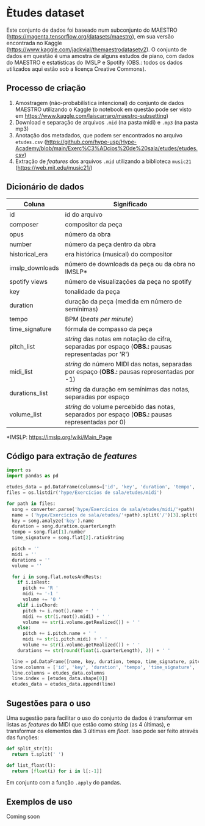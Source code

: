 # Ètudes dataset

Este conjunto de dados foi baseado num subconjunto do MAESTRO (https://magenta.tensorflow.org/datasets/maestro), em sua versão encontrada no Kaggle (https://www.kaggle.com/jackvial/themaestrodatasetv2). O conjunto de dados em questão é uma amostra de alguns estudos de piano, com dados do MAESTRO e estatísticas do IMSLP e Spotify (OBS.: todos os dados utilizados aqui estão sob a licença Creative Commons).

## Processo de criação

1. Amostragem (não-probabilística intencional) do conjunto de dados MAESTRO utilizando o Kaggle (o notebook em questão pode ser visto em https://www.kaggle.com/laiscarraro/maestro-subsetting)
2. Download e separação de arquivos `.mid` (na pasta midi) e `.mp3` (na pasta mp3)
3. Anotação dos metadados, que podem ser encontrados no arquivo `etudes.csv` (https://github.com/hype-usp/Hype-Academy/blob/main/Exerc%C3%ADcios%20de%20sala/etudes/etudes.csv)
4. Extração de *features* dos arquivos `.mid` utilizando a biblioteca `music21` (https://web.mit.edu/music21/)

## Dicionário de dados

| Coluna          | Significado                                                                                           |
|-----------------|-------------------------------------------------------------------------------------------------------|
| id              | id do arquivo                                                                                         |
| composer        | compositor da peça                                                                                    |
| opus            | número da obra                                                                                        |
| number          | número da peça dentro da obra                                                                         |
| historical_era  | era histórica (musical) do compositor                                                                 |
| imslp_downloads | número de downloads da peça ou da obra no IMSLP*                                                      |
| spotify views   | número de visualizações da peça no spotify                                                            |
| key             | tonalidade da peça                                                                                    |
| duration        | duração da peça (medida em número de semínimas)                                                       |
| tempo           | BPM (*beats per minute*)                                                                              |
| time_signature  | fórmula de compasso da peça                                                                           |
| pitch_list      | *string* das notas em notação de cifra, separadas por espaço (**OBS.:** pausas representadas por 'R') |
| midi_list       | *string* do número MIDI das notas, separadas por espaço (**OBS.:** pausas representadas por -1)       |
| durations_list  | *string* da duração em semínimas das notas, separadas por espaço                                      |
| volume_list     | *string* do volume percebido das notas, separados por espaço (**OBS.:** pausas representadas por 0)   |

*IMSLP: https://imslp.org/wiki/Main_Page

## Código para extração de *features*

```python
import os
import pandas as pd

etudes_data = pd.DataFrame(columns=['id', 'key', 'duration', 'tempo', 'time_signature', 'pitch_list', 'midi_list', 'duration_list', 'volume_list'])
files = os.listdir('hype/Exercícios de sala/etudes/midi')

for path in files:
  song = converter.parse('hype/Exercícios de sala/etudes/midi/'+path)
  name = ('hype/Exercícios de sala/etudes/'+path).split('/')[3].split('.mid')[0]
  key = song.analyze('key').name
  duration = song.duration.quarterLength
  tempo = song.flat[1].number
  time_signature = song.flat[2].ratioString

  pitch = ''
  midi = ''
  durations = ''
  volume = ''

  for i in song.flat.notesAndRests:
    if i.isRest:
      pitch += 'R '
      midi += '-1 '
      volume += '0 '
    elif i.isChord:
      pitch += i.root().name + ' '
      midi += str(i.root().midi) + ' '
      volume += str(i.volume.getRealized()) + ' '
    else:
      pitch += i.pitch.name + ' '
      midi += str(i.pitch.midi) + ' '
      volume += str(i.volume.getRealized()) + ' '
    durations += str(round(float(i.quarterLength), 2)) + ' '

  line = pd.DataFrame([name, key, duration, tempo, time_signature, pitch, midi, durations, volume]).transpose()
  line.columns = ['id', 'key', 'duration', 'tempo', 'time_signature', 'pitch_list', 'midi_list', 'duration_list', 'volume_list']
  line.columns = etudes_data.columns
  line.index = [etudes_data.shape[0]]
  etudes_data = etudes_data.append(line)
```

## Sugestões para o uso
Uma sugestão para facilitar o uso do conjunto de dados é transformar em listas as *features* do MIDI que estão como *string* (as 4 últimas), e transformar os elementos das 3 últimas em *float*. Isso pode ser feito através das funções:

```python
def split_str(t):
  return t.split(' ')

def list_float(l):
  return [float(i) for i in l[:-1]]
```

Em conjunto com a função `.apply` do pandas.

## Exemplos de uso
Coming soon
